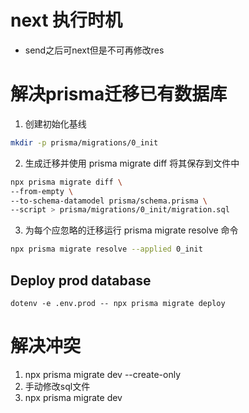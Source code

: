 # next 执行时机
- send之后可next但是不可再修改res
# 解决prisma迁移已有数据库

1. 创建初始化基线
```bash
mkdir -p prisma/migrations/0_init
```
2. 生成迁移并使用 prisma migrate diff 将其保存到文件中
```bash
npx prisma migrate diff \
--from-empty \
--to-schema-datamodel prisma/schema.prisma \
--script > prisma/migrations/0_init/migration.sql
```
3. 为每个应忽略的迁移运行 prisma migrate resolve 命令

```bash
npx prisma migrate resolve --applied 0_init
```

## Deploy prod database

```
dotenv -e .env.prod -- npx prisma migrate deploy

```

# 解决冲突
1. npx prisma migrate dev --create-only
2. 手动修改sql文件
3. npx prisma migrate dev
